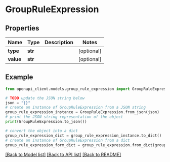 # GroupRuleExpression


## Properties

Name | Type | Description | Notes
------------ | ------------- | ------------- | -------------
**type** | **str** |  | [optional] 
**value** | **str** |  | [optional] 

## Example

```python
from openapi_client.models.group_rule_expression import GroupRuleExpression

# TODO update the JSON string below
json = "{}"
# create an instance of GroupRuleExpression from a JSON string
group_rule_expression_instance = GroupRuleExpression.from_json(json)
# print the JSON string representation of the object
print(GroupRuleExpression.to_json())

# convert the object into a dict
group_rule_expression_dict = group_rule_expression_instance.to_dict()
# create an instance of GroupRuleExpression from a dict
group_rule_expression_form_dict = group_rule_expression.from_dict(group_rule_expression_dict)
```
[[Back to Model list]](../README.md#documentation-for-models) [[Back to API list]](../README.md#documentation-for-api-endpoints) [[Back to README]](../README.md)


